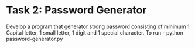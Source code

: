 # Task 2: Password Generator
Develop a program that generator strong password consisting of minimum 1 Capital letter, 1 small letter, 1 digit and 1 special character.
To run - python password-generator.py
